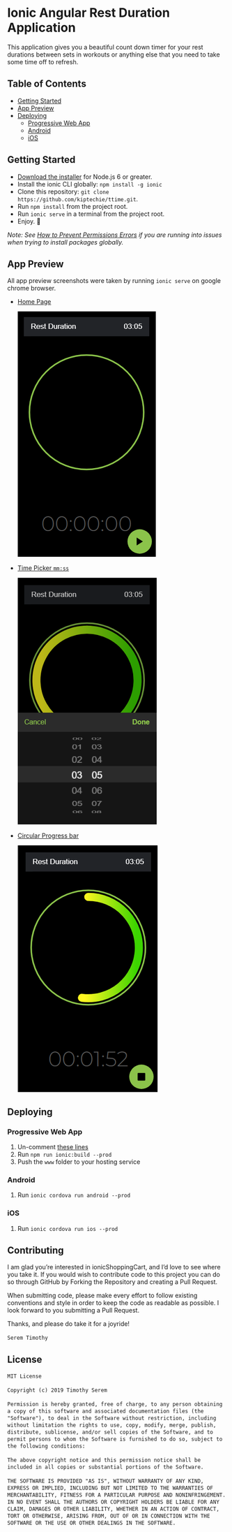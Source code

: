 # Ionic Angular Rest Duration Application

This application gives you a beautiful count down timer for your rest durations between sets in workouts or anything else that you need to take some time off to refresh.


## Table of Contents
- [Getting Started](#getting-started)
- [App Preview](#app-preview)
- [Deploying](#deploying)
  - [Progressive Web App](#progressive-web-app)
  - [Android](#android)
  - [iOS](#ios)


## Getting Started

* [Download the installer](https://nodejs.org/) for Node.js 6 or greater.
* Install the ionic CLI globally: `npm install -g ionic`
* Clone this repository: `git clone https://github.com/kiptechie/ttime.git`.
* Run `npm install` from the project root.
* Run `ionic serve` in a terminal from the project root.
* Enjoy. :tada:

_Note: See [How to Prevent Permissions Errors](https://docs.npmjs.com/getting-started/fixing-npm-permissions) if you are running into issues when trying to install packages globally._


## App Preview

All app preview screenshots were taken by running `ionic serve` on google chrome browser.

- [Home Page](https://github.com/kiptechie/ttime/blob/master/src/app/home/home.page.html)



    <img src="resources/screenshots/ttimeHome.png" alt="Home">
  
  
    
 - [Time Picker `mm:ss`](https://github.com/kiptechie/ttime/blob/master/src/app/home/home.page.html)
 
 
 
    <img src="resources/screenshots/ttimeDateTimePicker.png" alt="Date time picker">
    
    
     
 - [Circular Progress bar](https://github.com/kiptechie/ttime/blob/master/src/app/home/home.page.html)



   <img src="resources/screenshots/ttimeCircularProgressDialog.png" alt="Date time picker">
   
   



## Deploying

### Progressive Web App

1. Un-comment [these lines](https://github.com/kiptechie/ttime/blob/d67f90d5c6f85695edd801ffd826a899d369cbad/src/index.html#L20)
2. Run `npm run ionic:build --prod`
3. Push the `www` folder to your hosting service

### Android

1. Run `ionic cordova run android --prod`

### iOS

1. Run `ionic cordova run ios --prod`

## Contributing
I am glad you’re interested in ionicShoppingCart, and I’d love to see where you take it. If you would wish to contribute code to this project you can do so through GitHub by Forking the Repository and creating a Pull Request.

When submitting code, please make every effort to follow existing conventions and style in order to keep the code as readable as possible. I look forward to you submitting a Pull Request.

Thanks, and please do take it for a joyride!


`Serem Timothy`


## License

```text
MIT License

Copyright (c) 2019 Timothy Serem

Permission is hereby granted, free of charge, to any person obtaining a copy of this software and associated documentation files (the "Software"), to deal in the Software without restriction, including without limitation the rights to use, copy, modify, merge, publish, distribute, sublicense, and/or sell copies of the Software, and to permit persons to whom the Software is furnished to do so, subject to the following conditions:

The above copyright notice and this permission notice shall be included in all copies or substantial portions of the Software.

THE SOFTWARE IS PROVIDED "AS IS", WITHOUT WARRANTY OF ANY KIND, EXPRESS OR IMPLIED, INCLUDING BUT NOT LIMITED TO THE WARRANTIES OF MERCHANTABILITY, FITNESS FOR A PARTICULAR PURPOSE AND NONINFRINGEMENT. IN NO EVENT SHALL THE AUTHORS OR COPYRIGHT HOLDERS BE LIABLE FOR ANY CLAIM, DAMAGES OR OTHER LIABILITY, WHETHER IN AN ACTION OF CONTRACT, TORT OR OTHERWISE, ARISING FROM, OUT OF OR IN CONNECTION WITH THE SOFTWARE OR THE USE OR OTHER DEALINGS IN THE SOFTWARE.
```


